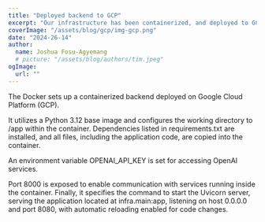 ```yaml
---
title: "Deployed backend to GCP"
excerpt: "Our infrastructure has been containerized, and deployed to GCP to allow deployment of the app"
coverImage: "/assets/blog/gcp/img-gcp.png"
date: "2024-26-14"
author:
  name: Joshua Fosu-Agyemang
  # picture: "/assets/blog/authors/tim.jpeg"
ogImage:
  url: ""
---
```


The Docker sets up a containerized backend deployed on Google Cloud Platform (GCP).

It utilizes a Python 3.12 base image and configures the working directory to /app within the container.
Dependencies listed in requirements.txt are installed, and all files, including the application code, are copied into the container.

An environment variable OPENAI_API_KEY is set for accessing OpenAI services.

Port 8000 is exposed to enable communication with services running inside the container.
Finally, it specifies the command to start the Uvicorn server, serving the application located at infra.main:app,
listening on host 0.0.0.0 and port 8080, with automatic reloading enabled for code changes.
